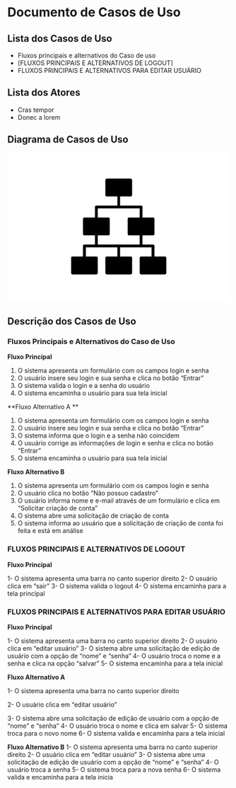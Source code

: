 # Documento de Casos de Uso

## Lista dos Casos de Uso

 - Fluxos principais e alternativos do Caso de uso
 - [FLUXOS PRINCIPAIS E ALTERNATIVOS DE LOGOUT]
 - FLUXOS PRINCIPAIS E ALTERNATIVOS PARA EDITAR USUÁRIO

## Lista dos Atores

 - Cras tempor
 - Donec a lorem

## Diagrama de Casos de Uso

![Diagrama de Casos de Uso](diagrama-exemplo.png)

## Descrição dos Casos de Uso

### Fluxos Principais e Alternativos do Caso de Uso

**Fluxo Principal**

1. O sistema apresenta um formulário com os campos login e senha 
2. O usuário insere seu login e sua senha e clica no botão “Entrar” 
3. O sistema valida o login e a senha do usuário
4. O sistema encaminha o usuário para sua tela inicial 

**Fluxo Alternativo A **
1. O sistema apresenta um formulário com os campos login e senha
2. O usuário insere seu login e sua senha e clica no botão “Entrar”
3. O sistema informa que o login e a senha não coincidem
4. O usuário corrige as informações de login e senha e clica no botão “Entrar”
5. O sistema encaminha o usuário para sua tela inicial

**Fluxo Alternativo B**

1. O sistema apresenta um formulário com os campos login e senha 
2. O usuário clica no botão “Não possuo cadastro” 
3. O usuário informa nome e e-mail através de um formulário e clica em “Solicitar criação de conta” 
4. O sistema abre uma solicitação de criação de conta 
5. O sistema informa ao usuário que a solicitação de criação de conta foi feita e está em análise


### FLUXOS PRINCIPAIS E ALTERNATIVOS DE LOGOUT

**Fluxo Principal** 

1- O sistema apresenta uma barra no canto superior direito
2- O usuário clica em “sair”
3- O sistema valida o logout
4- O sistema encaminha para a tela principal

### FLUXOS PRINCIPAIS E ALTERNATIVOS PARA EDITAR USUÁRIO

**Fluxo Principal**

1- O sistema apresenta uma barra no canto superior direito
2- O usuário clica em “editar usuário”
3- O sistema abre uma solicitação de edição de usuário com a opção de “nome” e “senha”
4- O usuário troca o nome e a senha e clica na opção “salvar”
5- O sistema encaminha para a tela inicial

**Fluxo Alternativo A**

1- O sistema apresenta uma barra no canto superior direito

2- O usuário clica em “editar usuário”

3- O sistema abre uma solicitação de edição de usuário com a opção de “nome” e “senha”
4- O usuário troca o nome e clica em salvar
5- O sistema troca para o novo nome
6- O sistema valida e encaminha para a tela inicial

**Fluxo Alternativo B**
1- O sistema apresenta uma barra no canto superior direito
2- O usuário clica em “editar usuário”
3- O sistema abre uma solicitação de edição de usuário com a opção de “nome” e “senha”
4- O usuário troca a senha
5- O sistema troca para a nova senha
6- O sistema valida e encaminha para a tela inicia
